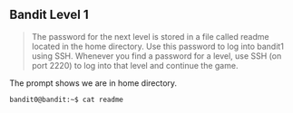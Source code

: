 __Bandit Level 1__
---
> The password for the next level is stored in a file called readme located in the home directory. Use this password to log into bandit1 using SSH. Whenever you find a password for a level, use SSH (on port 2220) to log into that level and continue the game.

The prompt shows we are in home directory.
```
bandit0@bandit:~$ cat readme
```